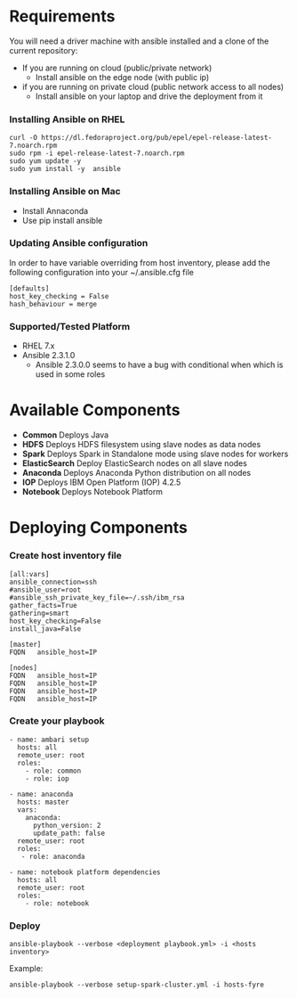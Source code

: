 
# Requirements

You will need a driver machine with ansible installed and a clone of the current repository:

* If you are running on cloud (public/private network)
  * Install ansible on the edge node (with public ip)
* if you are running on private cloud (public network access to all nodes)
  * Install ansible on your laptop and drive the deployment from it

### Installing Ansible on RHEL

```
curl -O https://dl.fedoraproject.org/pub/epel/epel-release-latest-7.noarch.rpm
sudo rpm -i epel-release-latest-7.noarch.rpm
sudo yum update -y
sudo yum install -y  ansible
```

### Installing Ansible on Mac

* Install Annaconda
* Use pip install ansible

### Updating Ansible configuration

In order to have variable overriding from host inventory, please add the following configuration into your ~/.ansible.cfg file

```
[defaults]
host_key_checking = False
hash_behaviour = merge
```


### Supported/Tested Platform

* RHEL 7.x
* Ansible 2.3.1.0
  * Ansible 2.3.0.0 seems to have a bug with conditional when which is used in some roles

# Available Components

* **Common**  Deploys Java
* **HDFS** Deploys HDFS filesystem using slave nodes as data nodes
* **Spark** Deploys Spark in Standalone mode using slave nodes for workers
* **ElasticSearch** Deploy ElasticSearch nodes on all slave nodes
* **Anaconda** Deploys Anaconda Python distribution on all nodes
* **IOP** Deploys IBM Open Platform (IOP) 4.2.5
* **Notebook** Deploys Notebook Platform

# Deploying Components

### Create host inventory file

```
[all:vars]
ansible_connection=ssh
#ansible_user=root
#ansible_ssh_private_key_file=~/.ssh/ibm_rsa
gather_facts=True
gathering=smart
host_key_checking=False
install_java=False

[master]
FQDN   ansible_host=IP

[nodes]
FQDN   ansible_host=IP
FQDN   ansible_host=IP
FQDN   ansible_host=IP
FQDN   ansible_host=IP

```

### Create your playbook

```
- name: ambari setup
  hosts: all
  remote_user: root
  roles:
    - role: common
    - role: iop

- name: anaconda
  hosts: master
  vars:
    anaconda:
      python_version: 2
      update_path: false
  remote_user: root
  roles:
   - role: anaconda

- name: notebook platform dependencies
  hosts: all
  remote_user: root
  roles:
    - role: notebook

```

### Deploy

```
ansible-playbook --verbose <deployment playbook.yml> -i <hosts inventory>
```

Example:

```
ansible-playbook --verbose setup-spark-cluster.yml -i hosts-fyre
```
